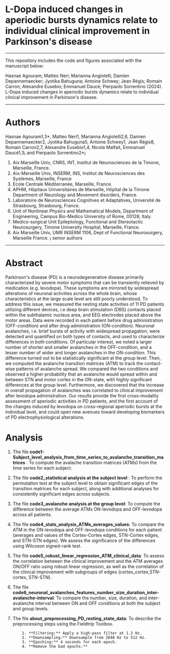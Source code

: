 # L-Dopa induced changes in aperiodic bursts dynamics relate to individual clinical improvement in Parkinson's disease

---

This repository includes the code and figures associated with the manuscript below:

Hasnae Agouram; Matteo Neri; Marianna Angiolelli; Damien Depannemaecker; Jyotika Bahuguna; Antoine Schwey; Jean Régis; Romain Carron; Alexandre Eusebio; Emmanuel Daucé; Pierpaolo Sorrentino (2024). L-Dopa induced changes in aperiodic bursts dynamics relate to individual clinical improvement in Parkinson's disease.

---

# Authors
Hasnae Agouram1,3*, Matteo Neri1, Marianna Angiolelli2,6, Damien Depannemaecker2, Jyotika Bahuguna5, Antoine Schwey1, Jean Régis8, Romain Carron2,7, Alexandre Eusebio1,4, Nicole Malfait, Emmanuel Daucé1,3¡  and Pierpaolo Sorrentino2*¡ 


1. Aix Marseille Univ, CNRS, INT, Institut de Neurosciences de la Timone, Marseille, France.
2. Aix-Marseille Univ, INSERM, INS, Institut de Neurosciences des Systèmes, Marseille, France
3. Ecole Centrale Méditerranée, Marseille, France. 	 	
4. APHM, Hôpitaux Universitaires de Marseille, Hôpital de la Timone Department of Neurology and Movement disorders, France.
5. Laboratoire de Neurosciences Cognitives et Adaptatives, Université de Strasbourg, Strasbourg, France.
6. Unit of Nonlinear Physics and Mathematical Models, Department of Engineering, Campus Bio-Medico University of Rome, 00128, Italy.
7. Medico-surgical Unit Epileptology, Functional and Stereotactic Neurosurgery, Timone University Hospital, Marseille, France.
8. Aix Marseille Univ, UMR INSERM 1106, Dept of Functional Neurosurgery, Marseille France.
¡ senior authors

---

# Abstract
Parkinson's disease (PD) is a neurodegenerative disease primarily characterized by severe motor symptoms that can be transiently relieved by medication (e.g. levodopa). These symptoms are mirrored by widespread alterations of neuronal activities across the whole brain, whose characteristics at the large scale level are still poorly understood. To address this issue, we measured the resting state activities of 11 PD patients utilizing different devices, i.e deep brain stimulation (DBS) contacts placed within the subthalamic nucleus area, and EEG electrodes placed above the motor areas. Data were recorded in each patient before drug administration (OFF-condition) and after drug administration (ON-condition). Neuronal avalanches, i.e. brief bursts of activity with widespread propagation, were detected and quantified on both types of contacts, and used to characterize differences in both conditions. Of particular interest, we noted a larger number of shorter and smaller avalanches in the OFF-condition, and a lesser number of wider and longer avalanches in the ON-condition. This difference turned out to be statistically significant at the group level. Then, we computed the avalanche transition matrices (ATM) to track the contact-wise patterns of avalanche spread. We compared the two conditions and observed a higher probability that an avalanche would spread within and between STN and motor cortex in the ON-state, with highly significant differences at the group level. Furthermore, we discovered that the increase in overall propagation of avalanches was correlated to clinical improvement after levodopa administration. Our results provide the first cross-modality assessment of aperiodic activities in PD patients, and the first account of the changes induced by levodopa on cross-regional aperiodic bursts at the individual level, and could open new avenues toward developing biomarkers of PD electrophysiological alterations.

# Analysis

1) The file **code1-Subject_level_analysis_from_time_series_to_avalanche_transition_matrices** : To compute the avalache transition matrices (ATMs) from the time series for each subject.
   
2) The file **code2_statistical analysis at the subject level** : To perform the permutation test at the subject level to obtain significant edges of the transition matrices for each subject, along with additional analyses for consistently significant edges across subjects.

3) The file **code3_avalanche analysis at the group level**: To compute the difference between the average ATMs ON-levodopa and OFF-levodopa across all patients.

4) The file **code4_stats_analysis_ATMs_averages_values**: To compare the ATM in the ON-levodopa and OFF-levodopa conditions for each patient (averages and values of the Cortex-Cortex edges, STN-Cortex edges, and STN-STN edges). We assess the significance of the differences using Wilcoxon signed-rank test.

5) The file **code5_robust_linear_regression_ATM_clinical_data**: To assess the correlation between the clinical improvement and the ATM averages ON/OFF ratio using robust linear regression, as well as the correlation of the clinical improvement with subgroups of edges (cortex_cortex,STN-cortex, STN-STN).

6) The file **code6_neuronal_avalanches_features_number_size_duration_inter-avalanche-interval**: To compare the number, size, duration, and inter-avalanche interval between ON and OFF conditions at both the subject and group levels.
   
7) The file **about_preprocessing_PD_resting_state_data**: To describe the preprocessing steps using the Fieldtrip Toolbox.

           1. **Filtering:** Apply a high-pass filter at 1.3 Hz. 
           2. **Downsampling:** Downsample from 2048 Hz to 512 Hz.
           3. **Epoching:** 4 seconds for each epoch.
           4. **Remove the bad epochs.**
